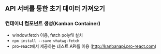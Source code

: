 ## API 서버를 통한 초기 데이터 가져오기

### 컨테이너 컴포넌트 생성(Kanban Container)

- window.fetch 이용, fetch polyfil 설치
- `npm install --save whatwg-fetch`
- pro-react에서 제공하는 테스트 API를 이용 (http://kanbanapi.pro-react.com)
